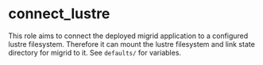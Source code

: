 # connect\_lustre

This role aims to connect the deployed migrid application to a configured lustre filesystem.
Therefore it can mount the lustre filesystem and link state directory for migrid to it.
See `defaults/` for variables.
